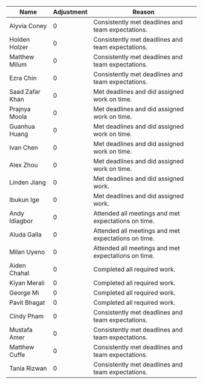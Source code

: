 | Name           | Adjustment | Reason                                            |
|----------------|------------|---------------------------------------------------|
| Alyvia Coney   | 0          | Consistently met deadlines and team expectations. |
| Holden Holzer  | 0          | Consistently met deadlines and team expectations. |
| Matthew Milum  | 0          | Consistently met deadlines and team expectations. |
| Ezra Chin      | 0          | Consistently met deadlines and team expectations. |
| Saad Zafar Khan| 0          | Met deadlines and did assigned work on time.      |
| Prajnya Moola  | 0          | Met deadlines and did assigned work on time.      |
| Guanhua Huang  | 0          | Met deadlines and did assigned work on time.      |
| Ivan Chen      | 0          | Met deadlines and did assigned work on time.      |
| Alex Zhou      | 0          | Met deadlines and did assigned work on time.      |
| Linden Jiang   | 0          | Met deadlines and did assigned work.              |
| Ibukun Ige     | 0          | Met deadlines and did assigned work.              |
| Andy Idiagbor  | 0          | Attended all meetings and met expectations on time.|
| Aluda Galla    | 0          | Attended all meetings and met expectations on time.|
| Milan Uyeno    | 0          | Attended all meetings and met expectations on time.|
| Aiden Chahal   | 0          | Completed all required work.                       |
| Kiyan Merali   | 0          | Completed all required work.                       |
| George Mi      | 0          | Completed all required work.                       |
| Pavit Bhagat   | 0          | Completed all required work.                       |
| Cindy Pham     | 0          | Consistently met deadlines and team expectations.  |
| Mustafa Amer   | 0          | Consistently met deadlines and team expectations.  |
| Matthew Cuffe  | 0          | Consistently met deadlines and team expectations.  |
| Tania Rizwan   | 0          | Consistently met deadlines and team expectations.  |